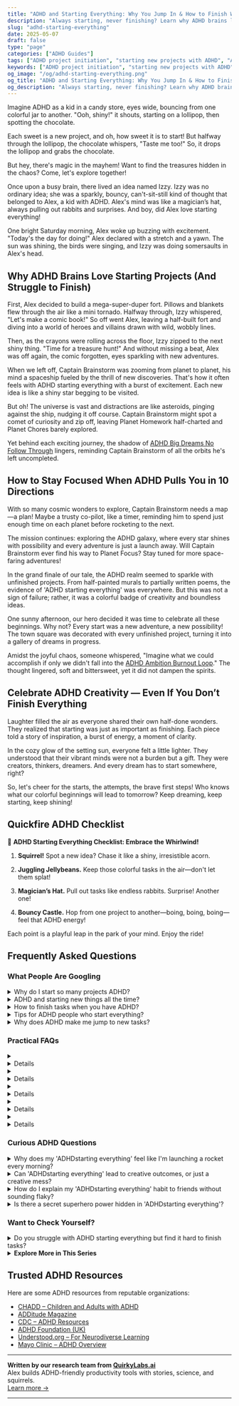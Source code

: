 ```yaml
---
title: "ADHD and Starting Everything: Why You Jump In & How to Finish What Matters"
description: "Always starting, never finishing? Learn why ADHD brains love new beginnings and how to channel that spark into follow-through without losing the fun."
slug: "adhd-starting-everything"
date: 2025-05-07
draft: false
type: "page"
categories: ["ADHD Guides"]
tags: ["ADHD project initiation", "starting new projects with ADHD", "ADHD task follow-through", "managing multiple projects ADHD", "ADHD creative energy", "task switching ADHD", "finishing what you start ADHD"]
keywords: ["ADHD project initiation", "starting new projects with ADHD", "ADHD task follow-through", "managing multiple projects ADHD", "ADHD creative energy", "task switching ADHD", "finishing what you start ADHD"]
og_image: "/og/adhd-starting-everything.png"
og_title: "ADHD and Starting Everything: Why You Jump In & How to Finish What Matters"
og_description: "Always starting, never finishing? Learn why ADHD brains love new beginnings and how to channel that spark into follow-through without losing the fun."
---
```


Imagine ADHD as a kid in a candy store, eyes wide, bouncing from one colorful jar to another. "Ooh, shiny!" it shouts, starting on a lollipop, then spotting the chocolate.

Each sweet is a new project, and oh, how sweet it is to start! But halfway through the lollipop, the chocolate whispers, "Taste me too!" So, it drops the lollipop and grabs the chocolate.

But hey, there's magic in the mayhem! Want to find the treasures hidden in the chaos? Come, let's explore together!

Once upon a busy brain, there lived an idea named Izzy. Izzy was no ordinary idea; she was a sparkly, bouncy, can't-sit-still kind of thought that belonged to Alex, a kid with ADHD. Alex's mind was like a magician’s hat, always pulling out rabbits and surprises. And boy, did Alex love starting everything!

One bright Saturday morning, Alex woke up buzzing with excitement. "Today's the day for doing!" Alex declared with a stretch and a yawn. The sun was shining, the birds were singing, and Izzy was doing somersaults in Alex's head.

## Why ADHD Brains Love Starting Projects (And Struggle to Finish)

First, Alex decided to build a mega-super-duper fort. Pillows and blankets flew through the air like a mini tornado. Halfway through, Izzy whispered, "Let's make a comic book!" So off went Alex, leaving a half-built fort and diving into a world of heroes and villains drawn with wild, wobbly lines.

Then, as the crayons were rolling across the floor, Izzy zipped to the next shiny thing. "Time for a treasure hunt!" And without missing a beat, Alex was off again, the comic forgotten, eyes sparkling with new adventures.

When we left off, Captain Brainstorm was zooming from planet to planet, his mind a spaceship fueled by the thrill of new discoveries. That's how it often feels with ADHD starting everything with a burst of excitement. Each new idea is like a shiny star begging to be visited.

But oh! The universe is vast and distractions are like asteroids, pinging against the ship, nudging it off course. Captain Brainstorm might spot a comet of curiosity and zip off, leaving Planet Homework half-charted and Planet Chores barely explored.

Yet behind each exciting journey, the shadow of [ADHD Big Dreams No Follow Through](/pages/adhd-big-dreams-no-follow-through/) lingers, reminding Captain Brainstorm of all the orbits he's left uncompleted.

## How to Stay Focused When ADHD Pulls You in 10 Directions

With so many cosmic wonders to explore, Captain Brainstorm needs a map—a plan! Maybe a trusty co-pilot, like a timer, reminding him to spend just enough time on each planet before rocketing to the next.

The mission continues: exploring the ADHD galaxy, where every star shines with possibility and every adventure is just a launch away. Will Captain Brainstorm ever find his way to Planet Focus? Stay tuned for more space-faring adventures!

In the grand finale of our tale, the ADHD realm seemed to sparkle with unfinished projects. From half-painted murals to partially written poems, the evidence of 'ADHD starting everything' was everywhere. But this was not a sign of failure; rather, it was a colorful badge of creativity and boundless ideas.

One sunny afternoon, our hero decided it was time to celebrate all these beginnings. Why not? Every start was a new adventure, a new possibility! The town square was decorated with every unfinished project, turning it into a gallery of dreams in progress.

Amidst the joyful chaos, someone whispered, "Imagine what we could accomplish if only we didn't fall into the [ADHD Ambition Burnout Loop](/pages/adhd-ambition-burnout-loop)." The thought lingered, soft and bittersweet, yet it did not dampen the spirits.

## Celebrate ADHD Creativity — Even If You Don’t Finish Everything

Laughter filled the air as everyone shared their own half-done wonders. They realized that starting was just as important as finishing. Each piece told a story of inspiration, a burst of energy, a moment of clarity.

In the cozy glow of the setting sun, everyone felt a little lighter. They understood that their vibrant minds were not a burden but a gift. They were creators, thinkers, dreamers. And every dream has to start somewhere, right?

So, let's cheer for the starts, the attempts, the brave first steps! Who knows what our colorful beginnings will lead to tomorrow? Keep dreaming, keep starting, keep shining!

## Quickfire ADHD Checklist

🚀 **ADHD Starting Everything Checklist: Embrace the Whirlwind!**

1. **Squirrel!** Spot a new idea? Chase it like a shiny, irresistible acorn.

2. **Juggling Jellybeans.** Keep those colorful tasks in the air—don't let them splat!

3. **Magician’s Hat.** Pull out tasks like endless rabbits. Surprise! Another one!

4. **Bouncy Castle.** Hop from one project to another—boing, boing, boing—feel that ADHD energy!

Each point is a playful leap in the park of your mind. Enjoy the ride!

## Frequently Asked Questions



### What People Are Googling

<details><summary>Why do I start so many projects ADHD?</summary><p>Hey there! It's completely normal for folks with ADHD to find themselves starting lots of projects. Your brain is wired to seek out new and exciting stimuli, which makes beginning something new feel really exhilarating and engaging. This initial rush is super appealing, so it's no surprise that you jump into projects with great enthusiasm! Remember, it’s a part of how your creative and energetic mind works, and that’s totally okay.</p></details>
<details><summary>ADHD and starting new things all the time?</summary><p>Absolutely, it’s quite common for folks with ADHD to dive into new projects with lots of enthusiasm! This happens because the novelty and excitement of something new can be especially stimulating when you have ADHD, which can really fuel that initial burst of interest. It’s like your brain is getting a delightful spark. Remember, it’s okay to embrace this part of you. Maybe keep a little journal or list of all your interests and projects, so you can enjoy that initial thrill without feeling overwhelmed.</p></details>
<details><summary>How to finish tasks when you have ADHD?</summary><p>Finishing tasks when you have ADHD can sometimes feel a bit challenging, but remember, you're not alone in this! A great strategy is to break tasks into smaller, more manageable steps so they don't seem so overwhelming. Setting up a reward system for each step you complete can also be incredibly motivating. And don’t forget, it’s perfectly okay to ask for help or use tools like timers or apps designed to boost focus and productivity. You’ve got this!</p></details>
<details><summary>Tips for ADHD people who start everything?</summary><p>Absolutely, it's really common for folks with ADHD to have a lot of projects going at once! One helpful tip is to keep a master list of all your projects so you can visually see everything in one place. This can help you prioritize and decide which ones need your attention most. Also, setting small, achievable goals within those projects can make it feel less overwhelming and give you a sense of accomplishment as you tick each one off. Remember, it's perfectly okay to be juggling multiple things — just give yourself permission to do it in a way that feels manageable for you.</p></details>
<details><summary>Why does ADHD make me jump to new tasks?</summary><p>Ah, the classic quick-switching hallmark of ADHD! It’s really common to find yourself jumping from one task to another when you have ADHD, and there’s a neat reason behind it. Our brains are often on the lookout for what's most interesting or stimulating at the moment—this is sometimes called seeking "novelty." Plus, when the current task isn't giving enough immediate rewards, our brain pushes us towards something that feels more engaging or rewarding. It's like your brain is a curious cat, always looking for the next interesting thing to pounce on!</p></details>



### Practical FAQs

<details><summary><details>What are common challenges with ADHD starting everything at once?<p>People with ADHD often face challenges in prioritizing tasks, leading to them starting multiple projects simultaneously. This can result in feelings of overwhelm, difficulty in completing tasks, and decreased productivity due to frequent task switching.</p></details></summary><p>Absolutely, starting multiple projects at once is a common hurdle for many with ADHD, and you're not alone in this! The excitement and interest in new ideas can sometimes make it tough to stick to just one task, leading to a bit of a juggling act. This can indeed feel overwhelming and make it tricky to finish what you started. A cozy tip? Try breaking tasks into smaller, more manageable steps and celebrate the little wins along the way – it can make a world of difference in how you manage your projects.</p></details>
<details><summary><details>How can someone with ADHD improve their focus after starting everything?<p>Improving focus after starting multiple tasks can be managed by using strategies such as setting clear priorities, breaking tasks into smaller, manageable steps, using timers to allocate fixed times for each task, and minimizing distractions. Establishing a routine and using organizational tools like planners and apps can also help maintain focus.</p></details></summary><p>Absolutely, juggling multiple tasks can certainly feel overwhelming! A good starting point is to take a moment to prioritize your tasks—figure out which ones need your immediate attention and which can wait. Breaking these tasks into smaller, more manageable steps can really help, making each step feel less daunting. Also, setting a timer to focus on one task at a time can work wonders, and do try to minimize distractions in your workspace. You're doing great, just take it one step at a time!</p></details>
<details><summary><details>Are there any techniques to help with ADHD starting everything and not finishing?<p>Techniques that can help include focusing on one task at a time, setting realistic goals, and using positive reinforcement. Visualization of the completed task and its benefits can also motivate one to finish. Additionally, seeking support from therapists or ADHD coaches can provide strategies tailored to individual needs.</p></details></summary><p>Absolutely, and it’s wonderful that you’re looking for strategies to help with this common ADHD challenge. Focusing on one task at a time can really help manage the overwhelm that sometimes leads to starting many projects but completing few. Setting small, achievable goals can also make tasks feel more manageable and less daunting. Remember, it’s okay to ask for help, too—working with therapists or ADHD coaches can be extremely beneficial as they can offer personalized strategies that cater specifically to your needs. Keep going, you're doing great by taking these steps!</p></details>
<details><summary><details>What role does impulsivity play in ADHD starting everything simultaneously?<p>Impulsivity, a common symptom of ADHD, often leads to starting multiple tasks at once without a clear plan for completion. This impulsiveness can hinder effective task management and overall productivity. Managing impulsivity through cognitive-behavioral strategies, mindfulness, and medication, when applicable, can help control the urge to start everything simultaneously.</p></details></summary><p>Oh, impulsivity can certainly stir up a bit of chaos in how we approach tasks! With ADHD, that urge to jump into several things at once is just a part of how your brain is wired, seeking new stimuli and excitement. This can make it tricky to focus and see a task through to the end. But don't worry, there are lots of strategies, like breaking tasks into smaller steps, practicing mindfulness, or sometimes medication, that can help smooth out those impulsive bumps. Together, we can find ways to harness that enthusiasm without losing track of your goals.</p></details>
<details><summary><details>Can medication help with ADHD starting everything and not managing well?<p>Medication can indeed help manage symptoms of ADHD, including the tendencies to start multiple projects and struggle with task completion. Stimulant medications, such as methylphenidate and amphetamines, are often effective in improving focus, reducing impulsivity, and enhancing overall executive function. Consulting with a healthcare provider is essential to determine the most appropriate medication and dosage.</p></details></summary><p>Absolutely, medication can be a valuable tool in managing ADHD symptoms, including the common challenges of starting various tasks but finding it hard to follow through. Stimulant medications like methylphenidate and amphetamines have been shown to help enhance focus, curb impulsivity, and boost executive functioning. It's important, though, to have a chat with a healthcare provider to figure out which medication and dosage might work best for you. They're there to help you navigate these decisions and find a treatment plan that feels right.</p></details>



### Curious ADHD Questions

<details><summary>Why does my 'ADHDstarting everything' feel like I'm launching a rocket every morning?</summary><p>Ah, that feeling is all too familiar in the ADHD world! You see, every morning, your brain has to navigate a maze of decisions and tasks, which can feel as complex and daunting as a rocket launch because ADHD affects how your brain manages planning and prioritizing. It's like your brain is trying to tune into multiple radio stations at once! A gentle, structured routine can help ease this morning lift-off, turning those overwhelming rocket launches into more manageable, softer balloon ascents.</p></details>
<details><summary>Can 'ADHDstarting everything' lead to creative outcomes, or just a creative mess?</summary><p>Absolutely, the "ADHD starting everything" tendency can definitely lead to some wonderfully creative outcomes! When your brain jumps from idea to idea, it's like mixing different colors on a palette—you might end up with a vibrant, unexpected masterpiece. Sure, this process can sometimes create a bit of a mess, but that's often just a part of the creative process. Embrace the chaos a little, and you might be surprised by the unique ideas and solutions you can come up with!</p></details>
<details><summary>How do I explain my 'ADHDstarting everything' habit to friends without sounding flaky?</summary><p>It's great that you want to share your experiences with your friends—it can really help strengthen your relationships. You might start by explaining that your ADHD often boosts your enthusiasm for new projects, which is why you tend to start many things. You can share that this trait means you have a vibrant and curious mind, although it can make follow-through a bit tricky. Assuring them that you value your commitments, and you're working on managing how you engage with new interests, can help them understand your situation better without feeling like you're unreliable.</p></details>
<details><summary>Is there a secret superhero power hidden in 'ADHDstarting everything'?</summary><p>Absolutely, there's a unique superpower in the "ADHD starting everything" trait! This burst of initial enthusiasm often seen in ADHD can be a fantastic catalyst for innovation and creativity. You have the ability to see possibilities everywhere and dive into new experiences with zest, which can lead to discovering new passions and solutions. While it might be challenging to juggle all those starts, each one has the potential to be something wonderful. Embrace your exploratory spirit—it's a genuine asset!</p></details>



### Want to Check Yourself?

<details><summary>Do you struggle with ADHD starting everything but find it hard to finish tasks?</summary><p>Absolutely, and you're definitely not alone in feeling this way! Many folks with ADHD have a similar experience where starting new projects is exciting, but maintaining momentum through to the end can be really challenging. This often happens because the initial novelty and stimulation wear off, and sustaining attention becomes tougher. One cozy little strategy is to break tasks into smaller, more manageable chunks, allowing you to enjoy little successes along the way, which can help keep your motivation warm and toasty!</p></details>

<script type="application/ld+json">
{
  "@context": "https://schema.org",
  "@type": "FAQPage",
  "mainEntity": [
    {
      "@type": "Question",
      "name": "Why do I start so many projects ADHD?",
      "acceptedAnswer": {
        "@type": "Answer",
        "text": "Hey there! It's completely normal for folks with ADHD to find themselves starting lots of projects. Your brain is wired to seek out new and exciting stimuli, which makes beginning something new feel really exhilarating and engaging. This initial rush is super appealing, so it's no surprise that you jump into projects with great enthusiasm! Remember, it\u2019s a part of how your creative and energetic mind works, and that\u2019s totally okay."
      }
    },
    {
      "@type": "Question",
      "name": "ADHD and starting new things all the time?",
      "acceptedAnswer": {
        "@type": "Answer",
        "text": "Absolutely, it\u2019s quite common for folks with ADHD to dive into new projects with lots of enthusiasm! This happens because the novelty and excitement of something new can be especially stimulating when you have ADHD, which can really fuel that initial burst of interest. It\u2019s like your brain is getting a delightful spark. Remember, it\u2019s okay to embrace this part of you. Maybe keep a little journal or list of all your interests and projects, so you can enjoy that initial thrill without feeling overwhelmed."
      }
    },
    {
      "@type": "Question",
      "name": "How to finish tasks when you have ADHD?",
      "acceptedAnswer": {
        "@type": "Answer",
        "text": "Finishing tasks when you have ADHD can sometimes feel a bit challenging, but remember, you're not alone in this! A great strategy is to break tasks into smaller, more manageable steps so they don't seem so overwhelming. Setting up a reward system for each step you complete can also be incredibly motivating. And don\u2019t forget, it\u2019s perfectly okay to ask for help or use tools like timers or apps designed to boost focus and productivity. You\u2019ve got this!"
      }
    },
    {
      "@type": "Question",
      "name": "Tips for ADHD people who start everything?",
      "acceptedAnswer": {
        "@type": "Answer",
        "text": "Absolutely, it's really common for folks with ADHD to have a lot of projects going at once! One helpful tip is to keep a master list of all your projects so you can visually see everything in one place. This can help you prioritize and decide which ones need your attention most. Also, setting small, achievable goals within those projects can make it feel less overwhelming and give you a sense of accomplishment as you tick each one off. Remember, it's perfectly okay to be juggling multiple things \u2014 just give yourself permission to do it in a way that feels manageable for you."
      }
    },
    {
      "@type": "Question",
      "name": "Why does ADHD make me jump to new tasks?",
      "acceptedAnswer": {
        "@type": "Answer",
        "text": "Ah, the classic quick-switching hallmark of ADHD! It\u2019s really common to find yourself jumping from one task to another when you have ADHD, and there\u2019s a neat reason behind it. Our brains are often on the lookout for what's most interesting or stimulating at the moment\u2014this is sometimes called seeking \"novelty.\" Plus, when the current task isn't giving enough immediate rewards, our brain pushes us towards something that feels more engaging or rewarding. It's like your brain is a curious cat, always looking for the next interesting thing to pounce on!"
      }
    }
  ]
}
</script>
<script type="application/ld+json">
{
  "@context": "https://schema.org",
  "@type": "Article",
  "author": {
    "@type": "Person",
    "name": "QuirkyLabs",
    "url": "https://quirkylabs.ai/about"
  },
  "headline": "\"Unlock Joy: Master ADHD Starting Everything Today!\"",
  "mainEntityOfPage": "https://blog.quirkylabs.ai/pages/adhd-starting-everything/",
  "datePublished": "2025-05-07"
}
</script>
<script type="application/ld+json">
{
  "@context": "https://schema.org",
  "@type": "BreadcrumbList",
  "itemListElement": [
    {
      "@type": "ListItem",
      "position": 1,
      "name": "Home",
      "item": "https://quirkylabs.ai/"
    },
    {
      "@type": "ListItem",
      "position": 2,
      "name": "Blog",
      "item": "https://blog.quirkylabs.ai/"
    },
    {
      "@type": "ListItem",
      "position": 3,
      "name": "\"Unlock Joy: Master ADHD Starting Everything Today!\"",
      "item": "https://blog.quirkylabs.ai/pages/adhd-starting-everything/"
    }
  ]
}
</script>

<details>
<summary><strong>Explore More in This Series</strong></summary>

- [Adhd Finishing Nothing](/pages/adhd-finishing-nothing/)
- [Adhd Shiny Object Syndrome](/pages/adhd-shiny-object-syndrome/)
- [Adhd Big Dreams No Follow Through](/pages/adhd-big-dreams-no-follow-through/)
- [Adhd Panic Of Wasted Time](/pages/adhd-panic-of-wasted-time/)
- [Adhd Cant Execute](/pages/adhd-cant-execute/)
- [Adhd Productivity Vs Possibility](/pages/adhd-productivity-vs-possibility/)
- [Adhd Followthrough Fatigue](/pages/adhd-followthrough-fatigue/)
- [Adhd Want To Do Everything](/pages/adhd-want-to-do-everything/)
</details>



## Trusted ADHD Resources

Here are some ADHD resources from reputable organizations:

- [CHADD – Children and Adults with ADHD](https://chadd.org)
- [ADDitude Magazine](https://www.additudemag.com)
- [CDC – ADHD Resources](https://www.cdc.gov/ncbddd/adhd)
- [ADHD Foundation (UK)](https://www.adhdfoundation.org.uk)
- [Understood.org – For Neurodiverse Learning](https://www.understood.org)
- [Mayo Clinic – ADHD Overview](https://www.mayoclinic.org/diseases-conditions/adhd)


---

**Written by our research team from [QuirkyLabs.ai](https://quirkylabs.ai)**  
Alex builds ADHD-friendly productivity tools with stories, science, and squirrels.  
[Learn more →](https://quirkylabs.ai)

---